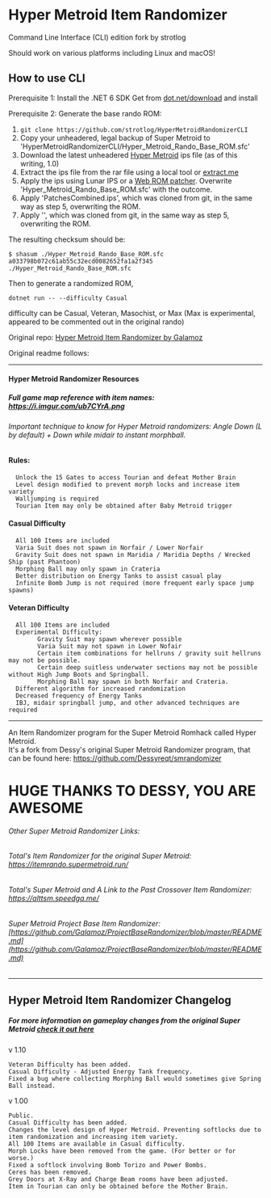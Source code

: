 # Hyper Metroid Item Randomizer
Command Line Interface (CLI) edition fork by strotlog

Should work on various platforms including Linux and macOS!

## How to use CLI

Prerequisite 1: Install the .NET 6 SDK
Get from [dot.net/download](https://dot.net/download) and install

Prerequisite 2: Generate the base rando ROM:
1. `git clone https://github.com/strotlog/HyperMetroidRandomizerCLI`
2. Copy your unheadered, legal backup of Super Metroid to 'HyperMetroidRandomizerCLI/Hyper\_Metroid\_Rando\_Base\_ROM.sfc'
3. Download the latest unheadered [Hyper Metroid](https://metroidconstruction.com/hack.php?id=294) ips file (as of this writing, 1.0)
4. Extract the ips file from the rar file using a local tool or [extract.me](https://extract.me)
5. Apply the ips using Lunar IPS or a [Web ROM patcher](https://www.marcrobledo.com/RomPatcher.js/). Overwrite 'Hyper\_Metroid\_Rando\_Base\_ROM.sfc' with the outcome.
6. Apply 'PatchesCombined.ips', which was cloned from git, in the same way as step 5, overwriting the ROM.
7. Apply '', which was cloned from git, in the same way as step 5, overwriting the ROM.

The resulting checksum should be:

    $ shasum ./Hyper_Metroid_Rando_Base_ROM.sfc
    a033798b072c61ab55c32ecd0082652fa1a2f345  ./Hyper_Metroid_Rando_Base_ROM.sfc

Then to generate a randomized ROM,

    dotnet run -- --difficulty Casual

difficulty can be Casual, Veteran, Masochist, or Max (Max is experimental, appeared to be commented out in the original rando)

Original repo: [Hyper Metroid Item Randomizer by Galamoz](https://github.com/Galamoz/HyperMetroidRandomizer)

Original readme follows:

--------------

#### Hyper Metroid Randomizer Resources
##### Full game map reference with item names: https://i.imgur.com/ub7CYrA.png

###### Important technique to know for Hyper Metroid randomizers: Angle Down (L by default) + Down while midair to instant morphball.

#### Rules:

      Unlock the 15 Gates to access Tourian and defeat Mother Brain
      Level design modified to prevent morph locks and increase item variety
      Walljumping is required
      Tourian Item may only be obtained after Baby Metroid trigger
     
      
#### Casual Difficulty

      All 100 Items are included
      Varia Suit does not spawn in Norfair / Lower Norfair
      Gravity Suit does not spawn in Maridia / Maridia Depths / Wrecked Ship (past Phantoon)
      Morphing Ball may only spawn in Crateria
      Better distribution on Energy Tanks to assist casual play
      Infinite Bomb Jump is not required (more frequent early space jump spawns)

#### Veteran Difficulty

      All 100 Items are included
      Experimental Difficulty:
            Gravity Suit may spawn wherever possible
            Varia Suit may not spawn in Lower Nofair
            Certain item combinations for hellruns / gravity suit hellruns may not be possible.
            Certain deep suitless underwater sections may not be possible without High Jump Boots and Springball.
            Morphing Ball may spawn in both Norfair and Crateria.
      Different algorithm for increased randomization
      Decreased frequency of Energy Tanks
      IBJ, midair springball jump, and other advanced techniques are required
      
----------------------------------------------  

An Item Randomizer program for the Super Metroid Romhack called Hyper Metroid.  
It's a fork from Dessy's original Super Metroid Randomizer program, that can be found here: https://github.com/Dessyreqt/smrandomizer
# HUGE THANKS TO DESSY, YOU ARE AWESOME

###### Other Super Metroid Randomizer Links:
###### Total's Item Randomizer for the original Super Metroid: https://itemrando.supermetroid.run/
###### Total's Super Metroid and A Link to the Past Crossover Item Randomizer: https://alttsm.speedga.me/
###### Super Metroid Project Base Item Randomizer: [https://github.com/Galamoz/ProjectBaseRandomizer/blob/master/README.md](https://github.com/Galamoz/ProjectBaseRandomizer/blob/master/README.md)
----------------------------------------------



## Hyper Metroid Item Randomizer Changelog
##### For more information on gameplay changes from the original Super Metroid [check it out here](http://www.begrimed.com/pb/pb_info.html)

v 1.10 

    Veteran Difficulty has been added.
    Casual Difficulty - Adjusted Energy Tank frequency.
    Fixed a bug where collecting Morphing Ball would sometimes give Spring Ball instead.
        
    
v 1.00

    Public.
    Casual Difficulty has been added.
    Changes the level design of Hyper Metroid. Preventing softlocks due to item randomization and increasing item variety. 
    All 100 Items are available in Casual difficulty. 
    Morph Locks have been removed from the game. (For better or for worse.)
    Fixed a softlock involving Bomb Torizo and Power Bombs.
    Ceres has been removed.
    Grey Doors at X-Ray and Charge Beam rooms have been adjusted.
    Item in Tourian can only be obtained before the Mother Brain.
    
